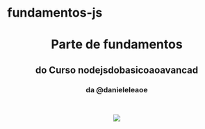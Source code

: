 # fundamentos-js

<h1 align="center"> Parte de fundamentos </h1>
<h2 align="center"> do Curso nodejsdobasicoaoavancad </h2>
<h3 align="center"> da @danieleleaoe </h3>
<br />
<p align="center">
<img src="http://img.shields.io/static/v1?label=STATUS&message=EM%20DESENVOLVIMENTO&color=GREEN&style=for-the-badge"/>
</p>